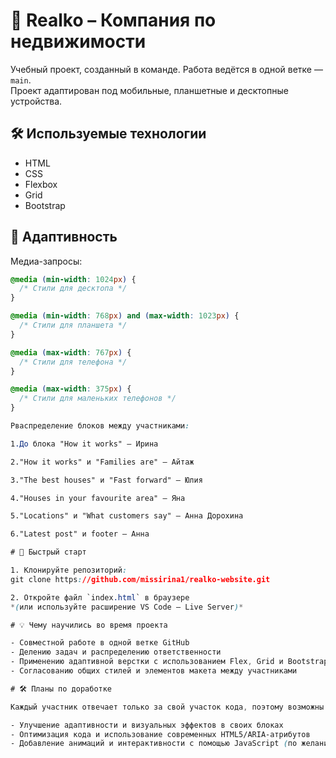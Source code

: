 # 🏡 Realko – Компания по недвижимости

Учебный проект, созданный в команде. Работа ведётся в одной ветке — `main`.  
Проект адаптирован под мобильные, планшетные и десктопные устройства.

## 🛠️ Используемые технологии  
- HTML  
- CSS  
- Flexbox  
- Grid  
- Bootstrap

## 📱 Адаптивность  
Медиа-запросы:
```css
@media (min-width: 1024px) {
  /* Стили для десктопа */
}

@media (min-width: 768px) and (max-width: 1023px) {
  /* Стили для планшета */
}

@media (max-width: 767px) {
  /* Стили для телефона */
}

@media (max-width: 375px) {
  /* Стили для маленьких телефонов */
}

Рваспределение блоков между участниками:

1.До блока "How it works" — Ирина

2."How it works" и "Families are" — Айтаж

3."The best houses" и "Fast forward" — Юлия

4."Houses in your favourite area" — Яна

5."Locations" и "What customers say" — Анна Дорохина

6."Latest post" и footer — Анна

# 🚀 Быстрый старт

1. Клонируйте репозиторий:
git clone https://github.com/missirina1/realko-website.git

2. Откройте файл `index.html` в браузере  
*(или используйте расширение VS Code — Live Server)*

# 💡 Чему научились во время проекта

- Совместной работе в одной ветке GitHub  
- Делению задач и распределению ответственности  
- Применению адаптивной верстки с использованием Flex, Grid и Bootstrap  
- Согласованию общих стилей и элементов макета между участниками

# 🛠 Планы по доработке

Каждый участник отвечает только за свой участок кода, поэтому возможны следующие улучшения по частям:

- Улучшение адаптивности и визуальных эффектов в своих блоках  
- Оптимизация кода и использование современных HTML5/ARIA-атрибутов  
- Добавление анимаций и интерактивности с помощью JavaScript (по желанию)  

